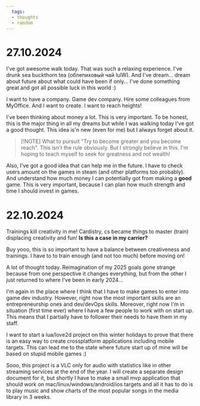 ```yaml
---
  tags:
  - thoughts
  - random
---
```

# 27.10.2024

I've got awesome walk today. That was such a relaxing experience. I've drunk sea buckthorn tea (облепиховый чай lulW). And I've dream... dream about future about what could have been if only... I've done something great and got all possible luck in this world :)

I want to have a company. Game dev company. Hire some colleagues from MyOffice. And I want to create. I want to reach heights!

I've been thinking about money a lot. This is very important. To be honest, this is the major thing in all my dreams but while I was walking today I've got a good thought. This idea is'n new (even for me) but I always forget about it. 

> [!NOTE] What to pursuit 
>  "Try to become greater and you become reach". This isn't the rule obviously. But I strongly believe in this. I'm hoping to teach myself to seek for greatness and not wealth!

Also, I've got a good idea that can help me in the future. I have to check users amount on the games in steam (and other platforms too probably). And understand how much money I can potentially got from making a **good** game. This is very important, because I can plan how much strength and time I should invest in games.

# 22.10.2024

Trainings kill creativity in me! Cardistry, cs became things to master (train) displacing creativity and fun! **Is this a case in my carrier?**

Buy yooo, this is so important to have a balance between creativeness and trainings. I have to to train enough (and not too much) before moving on!

A lot of thought today. Reimagination of my 2025 goals gone strange because from one perspective it changes everything, but from the other I just returned to where I've been in early 2024... 

I'm again in the place where I think that I have to make games to enter into game dev industry. However, right now the most important skills are an entrepreneurship ones and dev/devOps skills. Moreover, right now I'm in situation (first time ever) where I have a few people to work with on start up. This means that I partially have to follower their needs to have them in my staff. 

I want to start a lua/love2d project on this winter holidays to prove that there is an easy way to create crossplatform applications including mobile targets. This can lead me to the state where future start up of mine will be based on stupid mobile games :)

Sooo, this project is a VLC only for audio with statistics like in other streaming services at the end of the year. I will create a separate design document for it, but shortly I have to make a small mvp application that should work on mac/linux/windows/android/ios targets and all it has to do is to play music and show charts of the most popular songs in the media library in 3 weeks.